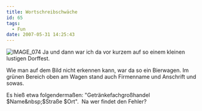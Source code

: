 ```yaml
---
title: Wortschreibschwäche
id: 65
tags:
  - Fun
date: 2007-05-31 14:25:43
---
```


![IMAGE_074](https://az275061.vo.msecnd.net/blogmedia/2007/05/fachhandel.jpg) Ja und dann war ich da vor kurzem auf so einem kleinen lustigen Dorffest.

Wie man auf dem Bild nicht erkennen kann, war da so ein Bierwagen. Im grünen Bereich oben am Wagen stand auch Firmenname und Anschrift und sowas.

Es hieß etwa folgendermaßen:&nbsp;"Getränkefachgroßhandel $Name&nbsp;$Straße $Ort".&nbsp; Na wer findet den Fehler?